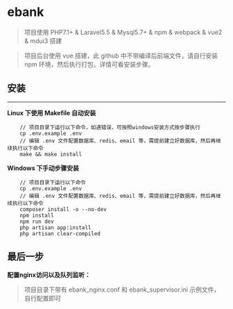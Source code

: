 # ebank
> 项目使用 PHP7.1+ & Laravel5.5 & Mysql5.7+ & npm & webpack & vue2 & mdui3 搭建

> 项目后台使用 vue 搭建，此 github 中不带编译后前端文件，请自行安装 npm 环境，然后执行打包，详情可看安装步骤。

## 安装

---

**Linux 下使用 Makefile 自动安装**

```
	// 项目目录下运行以下命令，如遇错误，可按照windows安装方式按步骤执行
	cp .env.example .env
	// 编辑 .env 文件配置数据库、redis、email 等，需提前建立好数据库，然后再继续执行以下命令
	make && make install
```

**Windows 下手动步骤安装**

```
	// 项目目录下运行以下命令
	cp .env.example .env
	// 编辑 .env 文件配置数据库、redis、email 等，需提前建立好数据库，然后再继续执行以下命令
	composer install -o --no-dev
	npm install
	npm run dev
	php artisan app:install
	php artisan clear-compiled
```

## 最后一步

**配置nginx访问以及队列监听：**

> 项目目录下带有 ebank_nginx.conf 和 ebank_supervisor.ini 示例文件，自行配置即可
